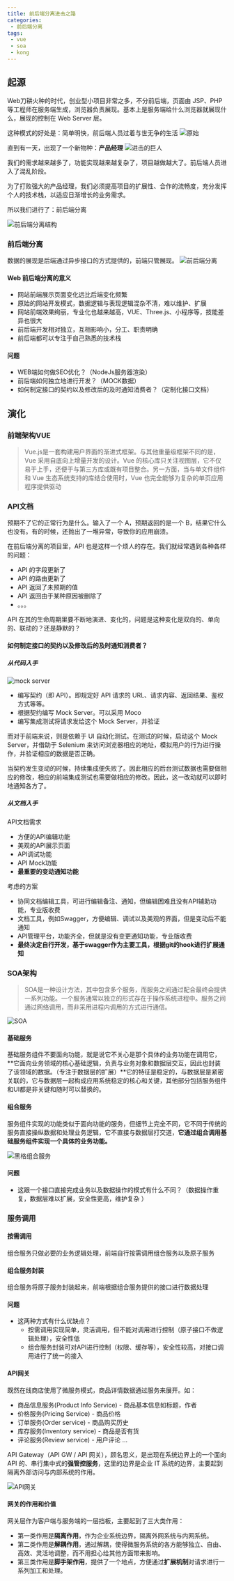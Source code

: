 ```yaml
---
title: 前后端分离进击之路
categories:
 - 前后端分离
tags:
 - vue
 - soa
 - kong
---
```


## 起源
Web刀耕火种的时代，创业型小项目非常之多，不分前后端，页面由 JSP、PHP 等工程师在服务端生成，浏览器负责展现。基本上是服务端给什么浏览器就展现什么，展现的控制在 Web Server 层。

这种模式的好处是：简单明快，前后端人员过着与世无争的生活
![原始](https://camo.githubusercontent.com/90850e93b917cd3c958dff1c7d0197f819167343/687474703a2f2f696d672e68622e616963646e2e636f6d2f63333639616163633864613338616638653432326664323935313438633537643162353831376666666335362d4f636250646c5f6677363538)

直到有一天，出现了一个新物种：**产品经理**
![进击的巨人](https://zgjian-pic.oss.cn-beijing.aliyuncs.com/8882995f.jpg)

我们的需求越来越多了，功能实现越来越复杂了，项目越做越大了。前后端人员进入了混乱阶段。

为了打败强大的产品经理，我们必须提高项目的扩展性、合作的流畅度，充分发挥个人的技术栈，以适应日渐增长的业务需求。

所以我们进行了：前后端分离

![前后端分离结构](https://zgjian-pic.oss.cn-beijing.aliyuncs.com/20170707074824.png)

### 前后端分离
数据的展现是后端通过异步接口的方式提供的，前端只管展现。
![前后端分离](https://zgjian-pic.oss.cn-beijing.aliyuncs.com/markdown/20170710085036.png)

#### Web 前后端分离的意义
- 网站前端展示页面变化远比后端变化频繁
- 原始的网站开发模式，数据逻辑与表现逻辑混杂不清，难以维护、扩展
- 网站前端效果绚丽，专业化也越来越高，VUE、Three.js、小程序等，技能差异也很大
- 前后端开发相对独立，互相影响小，分工、职责明确
- 前后端都可以专注于自己熟悉的技术栈

#### 问题
- WEB端如何做SEO优化？（NodeJs服务器渲染）
- 前后端如何独立地进行开发？（MOCK数据）
- 如何制定接口的契约以及修改后的及时通知消费者？（定制化接口文档）

## 演化
### 前端架构VUE
> Vue.js是一套构建用户界面的渐进式框架。与其他重量级框架不同的是，Vue 采用自底向上增量开发的设计。Vue 的核心库只关注视图层，它不仅易于上手，还便于与第三方库或既有项目整合。另一方面，当与单文件组件和 Vue 生态系统支持的库结合使用时，Vue 也完全能够为复杂的单页应用程序提供驱动


### API文档
预期不了它的正常行为是什么。输入了一个 A，预期返回的是一个 B，结果它什么也没有。有的时候，还抛出了一堆异常，导致你的应用崩溃。

在前后端分离的项目里，API 也是这样一个烦人的存在。我们就经常遇到各种各样的问题：
- API 的字段更新了
- API 的路由更新了
- API 返回了未预期的值
- API 返回由于某种原因被删除了
- 。。。

API 在其的生命周期里要不断地演进、变化的，问题是这种变化是双向的、单向的、联动的？还是静默的？

#### 如何制定接口的契约以及修改后的及时通知消费者？
##### 从代码入手
![mock server](https://zgjian-pic.oss.cn-beijing.aliyuncs.com/markdown/contract-fe.png)
- 编写契约（即 API）。即规定好 API 请求的 URL、请求内容、返回结果、鉴权方式等等。
- 根据契约编写 Mock Server。可以采用 Moco
- 编写集成测试将请求发给这个 Mock Server，并验证

而对于前端来说，则是依赖于 UI 自动化测试。在测试的时候，启动这个 Mock Server，并借助于 Selenium 来访问浏览器相应的地址，模拟用户的行为进行操作，并验证相应的数据是否正确。

当契约发生变动的时候，持续集成便失败了。因此相应的后台测试数据也需要做相应的修改，相应的前端集成测试也需要做相应的修改。因此，这一改动就可以即时地通知各方了。

##### 从文档入手
API文档需求
- 方便的API编辑功能
- 美观的API展示页面
- API调试功能
- API Mock功能
- **最重要的变动通知功能**

考虑的方案
- 协同文档编辑工具，可进行编辑备注、通知，但编辑困难且没有API辅助功能，专业版收费
- 文档工具，例如Swagger，方便编辑、调试以及美观的界面，但是变动后不能通知
- API管理平台，功能齐全，但就是没有变更通知功能，专业版收费
- **最终决定自行开发，基于swagger作为主要工具，根据git的hook进行扩展通知**

### SOA架构
>SOA是一种设计方法，其中包含多个服务，而服务之间通过配合最终会提供一系列功能。一个服务通常以独立的形式存在于操作系统进程中。服务之间通过网络调用，而非采用进程内调用的方式进行通信。

![SOA](https://zgjian-pic.oss.cn-beijing.aliyuncs.com/markdown/89d9bfed11ff35943269b24b23b866b1.png)

#### 基础服务
基础服务组件不要面向功能，就是说它不关心是那个具体的业务功能在调用它，**它面向业务领域的核心基础逻辑，负责与业务对象和数据层交互，因此也封装了该领域的数据。（专注于数据层的扩展）**它的特征是稳定的，与数据层是紧密关联的，它与数据层一起构成应用系统稳定的核心和关键，其他部分包括服务组件和UI都是非关键和随时可以替换的。

#### 组合服务
服务组件实现的功能类似于面向功能的服务，但细节上完全不同，它不同于传统的服务直接操纵数据和处理业务逻辑，它不直接与数据层打交道，**它通过组合调用基础服务组件实现一个具体的业务功能。**

![黑格组合服务](https://zgjian-pic.oss.cn-beijing.aliyuncs.com/markdown/BusinessAPI.png)

#### 问题
- 这跟一个接口直接完成业务以及数据操作的模式有什么不同？（数据操作重复，数据层难以扩展，安全性更高，维护复杂 ）

### 服务调用
#### 按需调用
组合服务只做必要的业务逻辑处理，前端自行按需调用组合服务以及原子服务
#### 组合服务封装
组合服务将原子服务封装起来，前端根据组合服务提供的接口进行数据处理
#### 问题
- 这两种方式有什么优缺点？
  - 按需调用实现简单，灵活调用，但不能对调用进行控制（原子接口不做逻辑处理），安全性低
  - 组合服务封装可对API进行控制（权限、缓存等），安全性较高，对接口调用进行了统一的接入

#### API网关
既然在线商店使用了微服务模式，商品详情数据通过服务来展开。如：
- 商品信息服务(Product Info Service) - 商品基本信息如标题，作者
- 价格服务(Pricing Service) - 商品价格
- 订单服务(Order service) - 商品购买历史
- 库存服务(Inventory service) - 商品是否有货
- 评论服务(Review service) - 用户评论 ...

API Gateway（API GW / API 网关），顾名思义，是出现在系统边界上的一个面向 API 的、串行集中式的**强管控服务**，这里的边界是企业 IT 系统的边界，主要起到隔离外部访问与内部系统的作用。

![API网关](https://zgjian-pic.oss.cn-beijing.aliyuncs.com/markdown/API-Gateway-v5.png)

#### 网关的作用和价值
网关层作为客户端与服务端的一层挡板，主要起到了三大类作用：
- 第一类作用是**隔离作用**，作为企业系统边界，隔离外网系统与内网系统。
- 第二类作用是**解耦作用**，通过解耦，使得微服务系统的各方能够独立、自由、高效、灵活地调整，而不用担心给其他方面带来影响。
- 第三类作用是**脚手架作用**，提供了一个地点，方便通过**扩展机制**对请求进行一系列加工和处理。
